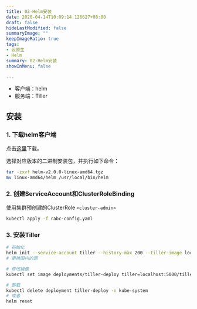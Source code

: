 ```yaml
---
title: 02-Helm安装
date: 2020-04-14T10:09:14.126627+08:00
draft: false
hideLastModified: false
summaryImage: ""
keepImageRatio: true
tags:
- 云原生
- Helm
summary: 02-Helm安装
showInMenu: false

---
```


- 客户端：helm
- 服务端：Tiller

## 安装

### 1. 下载helm客户端

点击[这里](https://github.com/helm/helm/releases)下载。

选择对应版本的二进制安装包，并执行如下命令：

```bash
tar -zxvf helm-v2.0.0-linux-amd64.tgz
mv linux-amd64/helm /usr/local/bin/helm
```

### 2. 创建ServiceAccount和ClusterRoleBinding

使用集群预创建的ClusterRole `<cluster-admin>`

```bash
kubectl apply -f rabc-config.yaml
```

### 3. 安装Tiller

```bash
# 初始化
helm init --service-account tiller --history-max 200 --tiller-image localhost:5000/tiller:v2.14.0 --stable-repo-url https://kubernetes.oss-cn-hangzhou.aliyuncs.com/charts
# 更换国内的源

# 修改镜像
kubectl set image deployments/tiller-deploy tiller=localhost:5000/tiller:v2.14.0 -n kube-system

# 卸载
kubectl delete deployment tiller-deploy -n kube-system
# 或者
helm reset
```
